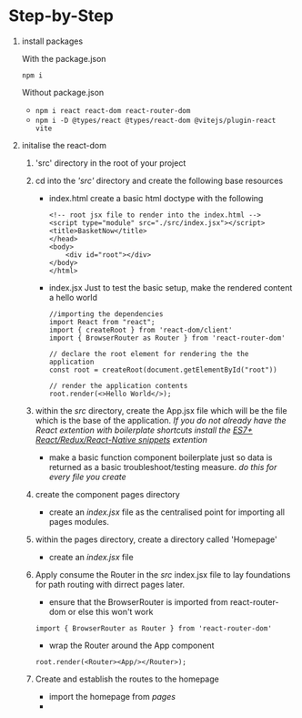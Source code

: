 # Step-by-Step

1. install packages
    
    With the package.json
    
    `npm i`

    Without package.json

    - `npm i react react-dom react-router-dom`
    - `npm i -D @types/react @types/react-dom @vitejs/plugin-react vite`

2. initalise the react-dom

    1. 'src' directory in the root of your project
    
    2. cd into the *'src'* directory and create the following base resources
        - index.html
            create a basic html doctype with the following
            ```
            <!-- root jsx file to render into the index.html -->
            <script type="module" src="./src/index.jsx"></script>
            <title>BasketNow</title>
            </head>
            <body>
                <div id="root"></div>
            </body>
            </html>
            ```
        - index.jsx
            Just to test the basic setup, make the rendered content a hello world
            ```
            //importing the dependencies
            import React from "react";
            import { createRoot } from 'react-dom/client'
            import { BrowserRouter as Router } from 'react-router-dom'

            // declare the root element for rendering the the application
            const root = createRoot(document.getElementById("root"))

            // render the application contents
            root.render(<>Hello World</>);
            ```
    
    3. within the *src* directory, create the App.jsx file which will be the file which is the base of the application.
        *If you do not already have the React extention with boilerplate shortcuts install the [ES7+ React/Redux/React-Native snippets](https://marketplace.visualstudio.com/items?itemName=dsznajder.es7-react-js-snippets) extention*
        - make a basic function component boilerplate just so data is returned as a basic troubleshoot/testing measure. *do this for every file you create*

    4. create the component pages directory
        - create an *index.jsx* file as the centralised point for importing all pages modules.

    5. within the pages directory, create a directory called 'Homepage'
        - create an *index.jsx* file
    
    6. Apply consume the Router in the *src* index.jsx file to lay foundations for path routing with dirrect pages later.
        - ensure that the BrowserRouter is imported from react-router-dom or else this won't work

        `import { BrowserRouter as Router } from 'react-router-dom'`
        - wrap the Router around the App component
        ```
        root.render(<Router><App/></Router>);
        ```
    7. Create and establish the routes to the homepage
        - import the homepage from *pages*
        - 
